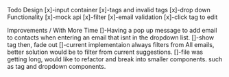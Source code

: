 Todo
Design
[x]-input container
[x]-tags and invalid tags
[x]-drop down
Functionality
[x]-mock api
[x]-filter
[x]-email validation
[x]-click tag to edit

Improvements / With More Time
[]-Having a pop up message to add email to contacts when entering an email that isnt in the dropdown list.
[]-show tag then, fade out
[]-current implementaion always filters from All emails, better solution would be to filter from current suggestions.
[]-file was getting long, would like to refactor and break into smaller components. such as tag and dropdown components.
